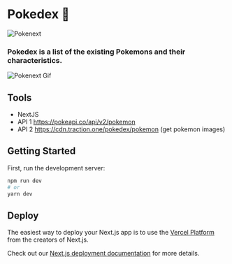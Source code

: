 # **Pokedex** :ghost:

![Pokenext](https://i.ibb.co/zHQHstK/image.png)
### Pokedex is a list of the existing Pokemons and their characteristics.

![Pokenext Gif](https://i.ibb.co/WPyFK2S/Poke-Next-25-August-2022-1.gif)

## **Tools**
- NextJS
- API 1 https://pokeapi.co/api/v2/pokemon
- API 2 https://cdn.traction.one/pokedex/pokemon (get pokemon images)

## **Getting Started**

First, run the development server:

```bash
npm run dev
# or
yarn dev
```
## **Deploy**

The easiest way to deploy your Next.js app is to use the [Vercel Platform](https://vercel.com/new?utm_medium=default-template&filter=next.js&utm_source=create-next-app&utm_campaign=create-next-app-readme) from the creators of Next.js.

Check out our [Next.js deployment documentation](https://nextjs.org/docs/deployment) for more details.
